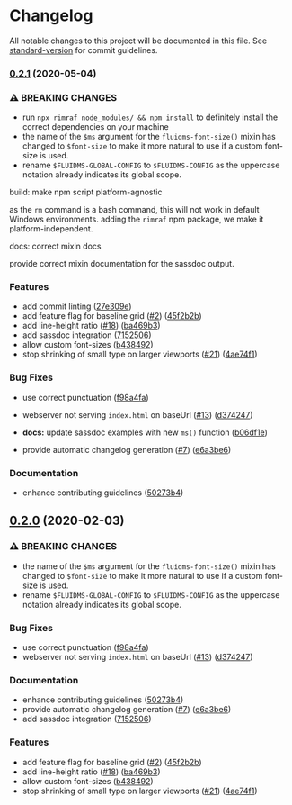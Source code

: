 # Changelog

All notable changes to this project will be documented in this file. See [standard-version](https://github.com/conventional-changelog/standard-version) for commit guidelines.

### [0.2.1](https://github.com/csshugs/FluidMS/compare/0.1.1...0.2.1) (2020-05-04)


### ⚠ BREAKING CHANGES

* run `npx rimraf node_modules/ && npm install` to
definitely install the correct dependencies on your machine
* the name of the `$ms` argument for the
`fluidms-font-size()` mixin has changed to `$font-size` to make
it more natural to use if a custom font-size is used.
* rename `$FLUIDMS-GLOBAL-CONFIG` to `$FLUIDMS-CONFIG`
as the uppercase notation already indicates its global scope.

build: make npm script platform-agnostic

as the `rm` command is a bash command, this will not work in
default Windows environments. adding the `rimraf` npm package,
we make it platform-independent.

docs: correct mixin docs

provide correct mixin documentation for the sassdoc output.

### Features

* add commit linting ([27e309e](https://github.com/csshugs/FluidMS/commit/27e309ebc00f902eaecce16b0c39598d139680a8))
* add feature flag for baseline grid ([#2](https://github.com/csshugs/FluidMS/issues/2)) ([45f2b2b](https://github.com/csshugs/FluidMS/commit/45f2b2b70df2b15cd68d00cedee012cf06aa6934))
* add line-height ratio ([#18](https://github.com/csshugs/FluidMS/issues/18)) ([ba469b3](https://github.com/csshugs/FluidMS/commit/ba469b3e26d6bdabbc083dc078343679a0d77a4b))
* add sassdoc integration ([7152506](https://github.com/csshugs/FluidMS/commit/71525063fbb0a9ded8397fbd65ed05e8b7093f2f))
* allow custom font-sizes ([b438492](https://github.com/csshugs/FluidMS/commit/b43849253364b5337e2eac8b983cfc1f3893323e))
* stop shrinking of small type on larger viewports ([#21](https://github.com/csshugs/FluidMS/issues/21)) ([4ae74f1](https://github.com/csshugs/FluidMS/commit/4ae74f1c224a408f32d53b67d0a538150e0e386e))


### Bug Fixes

* use correct punctuation ([f98a4fa](https://github.com/csshugs/FluidMS/commit/f98a4fac9265818716d293d4bb307d5bb3e192e8))
* webserver not serving `index.html` on baseUrl ([#13](https://github.com/csshugs/FluidMS/issues/13)) ([d374247](https://github.com/csshugs/FluidMS/commit/d374247aa4f46296e16c18804afc67457c1744f1))
* **docs:** update sassdoc examples with new `ms()` function ([b06df1e](https://github.com/csshugs/FluidMS/commit/b06df1e17c3bc569dee9cdfba763afe4c88d4046))


* provide automatic changelog generation ([#7](https://github.com/csshugs/FluidMS/issues/7)) ([e6a3be6](https://github.com/csshugs/FluidMS/commit/e6a3be6e88574ee784122814aedd6591b9586180))


### Documentation

* enhance contributing guidelines ([50273b4](https://github.com/csshugs/FluidMS/commit/50273b470f606f417fb5308cbd6fd29a1b58b3e6))

## [0.2.0](https://github.com/csshugs/FluidMS/compare/0.1.1...0.2.0) (2020-02-03)


### ⚠ BREAKING CHANGES

* the name of the `$ms` argument for the
`fluidms-font-size()` mixin has changed to `$font-size` to make
it more natural to use if a custom font-size is used.
* rename `$FLUIDMS-GLOBAL-CONFIG` to `$FLUIDMS-CONFIG`
as the uppercase notation already indicates its global scope.


### Bug Fixes

* use correct punctuation ([f98a4fa](https://github.com/csshugs/FluidMS/commit/f98a4fa))
* webserver not serving `index.html` on baseUrl ([#13](https://github.com/csshugs/FluidMS/issues/13)) ([d374247](https://github.com/csshugs/FluidMS/commit/d374247))


### Documentation

* enhance contributing guidelines ([50273b4](https://github.com/csshugs/FluidMS/commit/50273b4))
* provide automatic changelog generation ([#7](https://github.com/csshugs/FluidMS/issues/7)) ([e6a3be6](https://github.com/csshugs/FluidMS/commit/e6a3be6))
* add sassdoc integration ([7152506](https://github.com/csshugs/FluidMS/commit/7152506))


### Features

* add feature flag for baseline grid ([#2](https://github.com/csshugs/FluidMS/issues/2)) ([45f2b2b](https://github.com/csshugs/FluidMS/commit/45f2b2b))
* add line-height ratio ([#18](https://github.com/csshugs/FluidMS/issues/18)) ([ba469b3](https://github.com/csshugs/FluidMS/commit/ba469b3))
* allow custom font-sizes ([b438492](https://github.com/csshugs/FluidMS/commit/b438492))
* stop shrinking of small type on larger viewports ([#21](https://github.com/csshugs/FluidMS/issues/21)) ([4ae74f1](https://github.com/csshugs/FluidMS/commit/4ae74f1))
